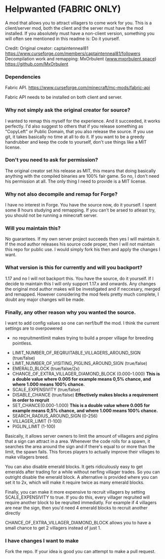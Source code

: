 # Helpwanted (FABRIC ONLY)
A mod that allows you to attract villagers to come work for you.
This is a client/server mod, both the client and the server must have the mod installed.
If you absolutely must have a non-client version, something you will often see
mentioned in this readme is: Do it yourself.

Credit:
Original creator: captaintenneal81 https://www.curseforge.com/members/captaintenneal81/followers
Decompilation work and remapping: MxOrbulent (www.mxorbulent.space) https://github.com/MxOrbulent

### Dependencies
Fabric API. https://www.curseforge.com/minecraft/mc-mods/fabric-api

Fabric API needs to be installed on both client and server.

### Why not simply ask the original creator for source?
I wanted to remap this myself for the experience. And it succeeded, it works perfectly.
I'd also suggest to others that if you release something as "CopyLeft" or Public Domain, that you also
release the source. If you use git, it takes basically no time at all to do it.
If you want to be a greedy handrubber and keep the code to yourself, don't use things like a MIT license.

### Don't you need to ask for permission?
The original creator set his release as MIT, this means that doing basically anything with the compiled binaries are
100% fair game. So no, I don't need his permission at all. The only thing I need to provide is a MIT license.

### Why not also decompile and remap for Forge?
I have no interest in Forge. You have the source now, do it yourself. I spent some 8 hours studying
and remapping. If you can't be arsed to atleast try, you should not be running a minecraft server.

### Will you maintain this?
No guarantees. If my own server project succeeds then yes I will maintain it.
If the mod author releases his source code proper, then I will not maintain this repo for public use.
I would simply fork his then and apply the changes I want.

### What version is this for currently and will you backport?
1.17 and no I will not backport this. You have the source, do it yourself.
If I decide to maintain this I will only support 1.17.x and onwards.
Any changes the original mod author makes will be investigated and if neccesary, merged and remapped.
However considering the mod feels pretty much complete, I doubt any major changes will be made.

### Finally, any other reason why you wanted the source.
I want to add config values so one can nerf/buff the mod. I think the current settings are to overpowered 
+ no reqruitmentlimit makes trying to build a proper village for breeding pointless.
- LIMIT_NUMBER_OF_REQRUITABLE_VILLAGERS_AROUND_SIGN (true/false)
- LIMIT_NUMBER_OF_VISITING_PIGLINS_AROUND_SIGN (true/false)
- EMERALD_BLOCK (true/false/2x)
- CHANCE_OF_EXTRA_VILLAGER_DIAMOND_BLOCK (0.000-1.000) **This is a double value where 0.005 for example means 0,5% chance,
  and where 1.000 means 100% chance.**
- SCALE_EXPENSIVITY (true/false)
- DISABLE_CHANCE (true/false) **Effectively makes blocks a requirement in order to reqruit**
- SET_CHANCE(0.000-1.000) **This is a double value where 0.005 for example means 0,5% chance, 
and where 1.000 means 100% chance.**
- SEARCH_RADIUS_AROUND_SIGN (0-256)
- VILLAGER_LIMIT (1-100)
- PIGLIN_LIMIT (1-100)

Basically, it allows server owners to limit the amount of villagers and piglins that a sign
can attract in a area. Whenever the code rolls for a spawn, it searches the area around the sign and if
there's equal to or more than the limit, the spawn fails. This forces players to
actually improve their villages to make villagers breed. 

You can also disable emerald blocks. It gets ridiculously easy to get emeralds after trading for a while
without nerfing villager trades.
So you can outright disable the emerald block. A alternative is provided where you can
set it to 2x, which will make it require twice as many emerald blocks.

Finally, you can make it more expensive to recruit villagers by setting SCALE_EXPENSIVITY to true.
If you do this, every villager reqruited will require another block to be reqruited immediatly.
For example if 4 villagers are near the sign, then you'd need 4 emerald blocks to recruit another directly

CHANCE_OF_EXTRA_VILLAGER_DIAMOND_BLOCK allows you to have a small chance to get 2 villagers instead of just 1.
### I have changes I want to make
Fork the repo. If your idea is good you can attempt to make a pull request.
